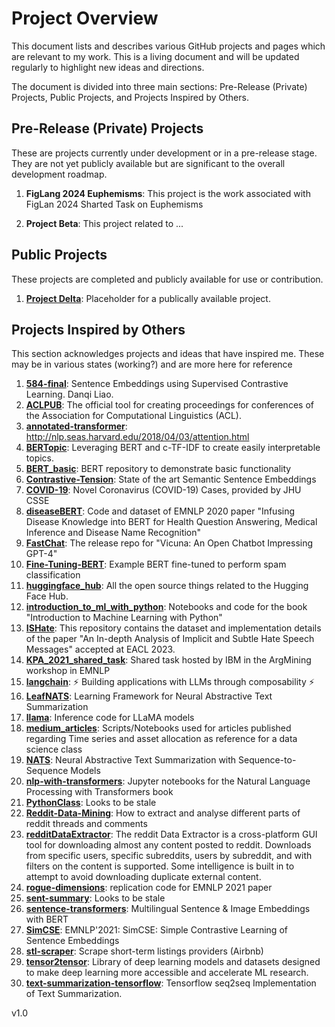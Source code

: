 # Project Overview

This document lists and describes various GitHub projects and pages which are relevant to my work. This is a living document and will be updated regularly to highlight new ideas and directions.

The document is divided into three main sections: Pre-Release (Private) Projects, Public Projects, and Projects Inspired by Others.

## Pre-Release (Private) Projects

These are projects currently under development or in a pre-release stage. They are not yet publicly available but are significant to the overall development roadmap.

1. **FigLang 2024 Euphemisms**: This project is the work associated with FigLan 2024 Sharted Task on Euphemisms

2. **Project Beta**: This project related to ...


## Public Projects

These projects are completed and publicly available for use or contribution.

1. **[Project Delta](https://github.com/BoilerToad/projectTBD)**: Placeholder for a publically available project.


## Projects Inspired by Others

This section acknowledges projects and ideas that have inspired me. These may be in various states (working?) and are more here for reference

1.  **[584-final](https://github.com/BoilerToad/584-final)**: Sentence Embeddings using Supervised Contrastive Learning. Danqi Liao.
2.  **[ACLPUB](https://github.com/BoilerToad/ACLPUB)**: The official tool for creating proceedings for conferences of the Association for Computational Linguistics (ACL).
3.  **[annotated-transformer](https://github.com/BoilerToad/annotated-transformer)**: http://nlp.seas.harvard.edu/2018/04/03/attention.html
4.  **[BERTopic](https://github.com/BoilerToad/BERTopic)**: Leveraging BERT and c-TF-IDF to create easily interpretable topics. 
5.  **[BERT_basic](https://github.com/BoilerToad/BERT_basic)**: BERT repository to demonstrate basic functionality
6.  **[Contrastive-Tension](https://github.com/BoilerToad/Contrastive-Tension)**: State of the art Semantic Sentence Embeddings
7.  **[COVID-19](https://github.com/BoilerToad/COVID-19)**: Novel Coronavirus (COVID-19) Cases, provided by JHU CSSE
8.  **[diseaseBERT](https://github.com/BoilerToad/diseaseBERT)**: Code and dataset of EMNLP 2020 paper "Infusing Disease Knowledge into BERT for Health Question Answering, Medical Inference and Disease Name Recognition"
9.  **[FastChat](https://github.com/BoilerToad/FastChat)**: The release repo for "Vicuna: An Open Chatbot Impressing GPT-4"
10. **[Fine-Tuning-BERT](https://github.com/BoilerToad/Fine-Tuning-BERT)**: Example BERT fine-tuned to perform spam classification
11. **[huggingface_hub](https://github.com/BoilerToad/huggingface_hub)**: All the open source things related to the Hugging Face Hub.
12. **[introduction_to_ml_with_python](https://github.com/BoilerToad/introduction_to_ml_with_python)**: Notebooks and code for the book "Introduction to Machine Learning with Python"
13. **[ISHate](https://github.com/BoilerToad/ISHate)**: This repository contains the dataset and implementation details of the paper "An In-depth Analysis of Implicit and Subtle Hate Speech Messages" accepted at EACL 2023.
14. **[KPA_2021_shared_task](https://github.com/BoilerToad/KPA_2021_shared_task)**: Shared task hosted by IBM in the ArgMining workshop in EMNLP
15. **[langchain](https://github.com/BoilerToad/langchain)**: ⚡ Building applications with LLMs through composability ⚡
16. **[LeafNATS](https://github.com/BoilerToad/LeafNATS)**: Learning Framework for Neural Abstractive Text Summarization
17. **[llama](https://github.com/BoilerToad/llama)**: Inference code for LLaMA models
18. **[medium_articles](https://github.com/BoilerToad/medium_articles)**: Scripts/Notebooks used for articles published regarding Time series and asset allocation as reference for a data science class
19. **[NATS](https://github.com/BoilerToad/NATS)**: Neural Abstractive Text Summarization with Sequence-to-Sequence Models
20. **[nlp-with-transformers](https://github.com/BoilerToad/nlp-with-transformers)**: Jupyter notebooks for the Natural Language Processing with Transformers book
21. **[PythonClass](https://github.com/BoilerToad/PythonClass)**: Looks to be stale
22. **[Reddit-Data-Mining](https://github.com/BoilerToad/Reddit-Data-Mining)**: How to extract and analyse different parts of reddit threads and comments
23. **[redditDataExtractor](https://github.com/BoilerToad/redditDataExtractor)**: The reddit Data Extractor is a cross-platform GUI tool for downloading almost any content posted to reddit. Downloads from specific users, specific subreddits, users by subreddit, and with filters on the content is supported. Some intelligence is built in to attempt to avoid downloading duplicate external content.
24. **[rogue-dimensions](https://github.com/BoilerToad/rogue-dimensions)**: replication code for EMNLP 2021 paper
25. **[sent-summary](https://github.com/BoilerToad/sent-summary)**: Looks to be stale
26. **[sentence-transformers](https://github.com/BoilerToad/sentence-transformers)**: Multilingual Sentence & Image Embeddings with BERT
27. **[SimCSE](https://github.com/BoilerToad/SimCSE)**: EMNLP'2021: SimCSE: Simple Contrastive Learning of Sentence Embeddings
28. **[stl-scraper](https://github.com/BoilerToad/stl-scraper)**: Scrape short-term listings providers (Airbnb)
29. **[tensor2tensor](https://github.com/BoilerToad/tensor2tensor)**: Library of deep learning models and datasets designed to make deep learning more accessible and accelerate ML research.
30. **[text-summarization-tensorflow](https://github.com/BoilerToad/text-summarization-tensorflow)**: Tensorflow seq2seq Implementation of Text Summarization.

v1.0
